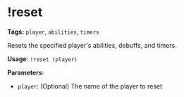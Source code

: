 # !reset

**Tags:** `player`, `abilities`, `timers`

Resets the specified player's abilities, debuffs, and timers.

**Usage**: `!reset (player)`

**Parameters**:
- `player`: (Optional) The name of the player to reset
